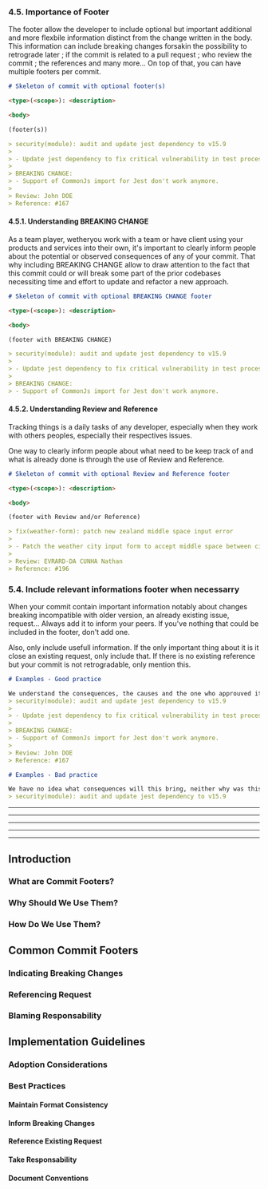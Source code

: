 ### 4.5. Importance of Footer
<!-- TODO: Refine explanation to be more formal, detailed and professional -->
The footer allow the developer to include optional but important additional and more flexbile information distinct from the change written in the body. 
This information can include breaking changes forsakin the possibility to retrograde later ; if the commit is related to a pull request ; who review the commit ; the references and many more...
On top of that, you can have multiple footers per commit.

```md
# Skeleton of commit with optional footer(s)

<type>(<scope>): <description>

<body>

(footer(s))

> security(module): audit and update jest dependency to v15.9
>
> - Update jest dependency to fix critical vulnerability in test process.
>
> BREAKING CHANGE:
> - Support of CommonJs import for Jest don't work anymore.
>
> Review: John DOE
> Reference: #167
```

#### 4.5.1. Understanding BREAKING CHANGE
<!-- TODO: Refine explanation to be more formal, detailed and professional -->
As a team player, wetheryou work with a team or have client using your products and services into their own, it's important to clearly inform people about the potential or observed consequences of any of your commit.
That why including BREAKING CHANGE allow to draw attention to the fact that this commit could or will break some part of the prior codebases necessiting time and effort to update and refactor a new approach. 

```md
# Skeleton of commit with optional BREAKING CHANGE footer

<type>(<scope>): <description>

<body>

(footer with BREAKING CHANGE)

> security(module): audit and update jest dependency to v15.9
>
> - Update jest dependency to fix critical vulnerability in test process.
>
> BREAKING CHANGE:
> - Support of CommonJs import for Jest don't work anymore.
```

#### 4.5.2. Understanding Review and Reference
<!-- TODO: Refine explanation to be more formal, detailed and professional -->
Tracking things is a daily tasks of any developer, especially when they work with others peoples, especially their respectives issues.

One way to clearly inform people about what need to be keep track of and what is already done is through the use of Review and Reference.

```md
# Skeleton of commit with optional Review and Reference footer

<type>(<scope>): <description>

<body>

(footer with Review and/or Reference)

> fix(weather-form): patch new zealand middle space input error
>
> - Patch the weather city input form to accept middle space between city name.
>
> Review: EVRARD-DA CUNHA Nathan
> Reference: #196
```

### 5.4. Include relevant informations footer when necessarry
<!-- TODO: Refine explanation to be more formal, detailed and professional -->
When your commit contain important information notably about changes breaking incompatible with older version, an already existing issue, request... Always add it to inform your peers.
If you've nothing that could be included in the footer, don't add one.

Also, only include usefull information. If the only important thing about it is it close an existing request, only include that.
If there is no existing reference but your commit is not retrogradable, only mention this.

```md
# Examples - Good practice

We understand the consequences, the causes and the one who approuved it.
> security(module): audit and update jest dependency to v15.9
>
> - Update jest dependency to fix critical vulnerability in test process.
>
> BREAKING CHANGE:
> - Support of CommonJs import for Jest don't work anymore.
>
> Review: John DOE
> Reference: #167

# Examples - Bad practice

We have no idea what consequences will this bring, neither why was this done nor who will take responsability.
> security(module): audit and update jest dependency to v15.9
```




---
---
---
---
---

## Introduction
### What are Commit Footers?
### Why Should We Use Them?
### How Do We Use Them?
## Common Commit Footers
### Indicating Breaking Changes
### Referencing Request
### Blaming Responsability
## Implementation Guidelines
### Adoption Considerations
### Best Practices
#### Maintain Format Consistency
#### Inform Breaking Changes
#### Reference Existing Request
#### Take Responsability
#### Document Conventions